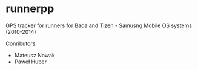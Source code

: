 # runnerpp
GPS tracker for runners for Bada and Tizen - Samusng Mobile OS systems (2010-2014)

Conributors:  
- Mateusz Nowak  
- Paweł Huber  
